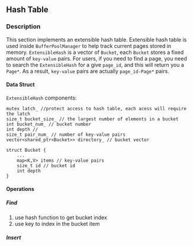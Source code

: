 ## Hash Table

### Description
This section implements an extensible hash table. Extensible hash table is used inside `BufferPoolManager` to help track current pages stored in memory. `ExtensibleHash` is a vector of `Bucket`, each `Bucket` stores a fixed amount of `key-value` pairs. For users, if you need to find a page, you need to search the `ExtensibleHash` for a give `page_id`, and this will return you a `Page*`. As a result, `key-value` pairs are actually `page_id-Page*` pairs. 

#### Data Struct
`ExtensibleHash` components:
```
mutex latch_ //protect access to hash table, each acess will require the latch
size_t bucket_size_ // the largest number of elements in a bucket
int bucket_num_ // bucket number
int depth // 
size_t pair_num_ // number of key-value pairs
vector<shared_ptr<Bucket>> directory_ // bucket vector
```
```
struct Bucket {
    ...
    map<K,V> items // key-value pairs
    size_t id // bucket id
    int depth
}
```

#### Operations
##### Find
1. use hash function to get bucket index
2. use key to index in the bucket item

##### Insert
